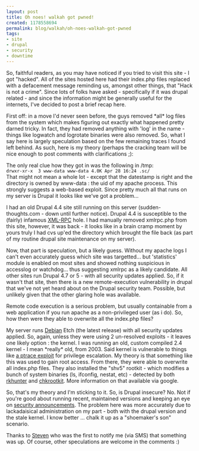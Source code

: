 ```yaml
--- 
layout: post
title: Oh noes! walkah got pwned!
created: 1178558694
permalink: blog/walkah/oh-noes-walkah-got-pwned
tags: 
- site
- drupal
- security
- downtime
---
```

<p>So, faithful readers, as you may have noticed if you tried to visit this site - I got "hacked". All of the sites hosted here had their index.php files replaced with a defacement message reminding us, amongst other things, that "Hack is not a crime". Since lots of folks have asked - specifically if it was drupal related - and since the information might be generally useful for the internets, I've decided to post a brief recap here.</p>
<p>First off: in a move I'd never seen before, the guys removed *all* log files from the system which makes figuring out exactly what happened pretty darned tricky. In fact, they had removed anything with 'log' in the name - things like logwatch and logrotate binaries were also removed. So, what I say here is largely speculation based on the few remaining traces I found left behind. As such, here is my theory (perhaps the cracking team will be nice enough to post comments with clarifications ;):</p>
<p>The only real clue how they got in was the following in /tmp:
<code>
drwxr-xr-x  3 www-data www-data 4.0K Apr 28 16:24 .sc/
</code>
That might not mean a whole lot - except that the datestamp is right and the directory is owned by www-data : the uid of my apache process. This strongly suggests a web-based exploit. Since pretty much all that runs on my server is Drupal it looks like we've got a problem...</p>
<p>I had an old Drupal 4.4 site still running on this server (sudden-thoughts.com - down until further notice). Drupal 4.4 is susceptible to the (fairly) infamous <a href="http://drupal.org/files/sa-2005-004/advisory.txt">XML-RPC</a> hole. I had manually removed xmlrpc.php from this site, however, it was back - it looks like in a brain cramp moment by yours truly I had cvs up'ed the directory which brought the file back (as part of my routine drupal site maintenance on my server).</p>
<p>Now, that part is speculation, but a likely guess. Without my apache logs I can't even accurately guess which site was targetted... but 'statistics' module is enabled on most sites and showed nothing suspicious in accesslog or watchdog... thus suggesting xmlrpc as a likely candidate. All other sites run Drupal 4.7 or 5 - with all security updates applied. So, if it wasn't that site, then there is a new remote-execution vulnerability in drupal that we've not yet heard about on the Drupal security team. Possible, but unlikely given that the other glaring hole was available.</p>
<p>Remote code execution is a serious problem, but usually containable from a web application if you run apache as a non-privileged user (as i do). So, how then were they able to overwrite all the index.php files?</p>
<p>My server runs <a href="http://debian.org/">Debian</a> Etch (the latest release) with all security updates applied. So, again, unless they were using 2 un-resolved exploits - it leaves one likely option : the kernel. I was running an old, custom compiled 2.4 kernel - I mean *really* old, from 2003. Said kernel is vulnerable to things like <a href="http://secunia.com/advisories/8337/">a ptrace exploit</a> for privilege escalation. My theory is that something like this was used to gain root access. From there, they were able to overwrite all index.php files. They also installed the "shv5" rootkit - which modifies a bunch of system binaries (ls, ifconfig, nestat, etc) - detected by both <a href="http://www.rootkit.nl/">rkhunter</a> and <a href="http://www.chkrootkit.org/">chkrootkit</a>. More information on that available via google.</p>
<p>So, that's my theory and I'm sticking to it. So, is Drupal insecure? No. Not if you're good about running recent, maintained versions and keeping an eye on <a href="http://drupal.org/security">security announcements</a>. The problem here was more accurately due to lackadaisical administration on my part - both with the drupal version and the stale kernel. I know better ... chalk it up as a "shoemaker's son" scenario.</p>
<p>Thanks to <a href="http://acko.net/">Steven</a> who was the first to notify me (via SMS) that something was up. Of course, other speculations are welcome in the comments :)</p>
